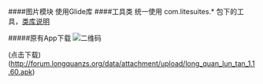 ####图片模块
使用Glide库
####工具类
统一使用 com.litesuites.* 包下的工具，[类库说明](https://github.com/litesuits/android-common)

#####原有App下载
![二维码](http://thumbnail0.baidupcs.com/thumbnail/76e4353eed18016f0ebe36f950c020c5?fid=100896981-250528-848820782533230&time=1471654800&rt=sh&sign=FDTAER-DCb740ccc5511e5e8fedcff06b081203-1LP2h6d1wg5ReQhRARgHyebrqC8%3D&expires=8h&chkv=0&chkbd=0&chkpc=&dp-logid=5389518753680743546&dp-callid=0&size=c710_u400&quality=100)

(点击下载)(http://forum.longquanzs.org/data/attachment/upload/long_quan_lun_tan_1.1.60.apk)
